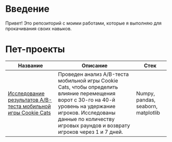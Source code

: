 # Введение
Привет! Это репозиторий с моими работами, которые я выполняю для прокачивания своих навыков.
# Пет-проекты
| Название                                                                                                               | Описание                                                                                                                                                       | Стек                                |
|------------------------------------------------------------------------------------------------------------------------|----------------------------------------------------------------------------------------------------------------------------------------------------------------|-------------------------------------|
| [Исследование результатов A/B-теста мобильной игры Cookie Cats](https://github.com/muilpop/pet_projects/blob/main/mobile_game_cookie_cats_ab_testing.ipynb) | Проведен анализ A/B-теста мобильной игры Cookie Cats, чтобы определить влияние перемещения ворот с 30-го на 40-й уровень на удержание игроков. Исследованы данные по количеству игровых раундов и возврату игроков через 1 и 7 дней. | Numpy, pandas, seaborn, matplotlib |

